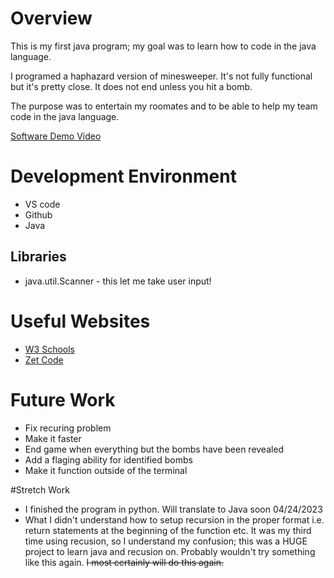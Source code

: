 # Overview

This is my first java program; my goal was to learn how to code in the java language.

I programed a haphazard version of minesweeper. It's not fully functional but it's pretty close. It does not end unless you hit a bomb.

The purpose was to entertain my roomates and to be able to help my team code in the java language.

[Software Demo Video](https://youtu.be/K38pdUB2kZM)

# Development Environment

* VS code
* Github
* Java

## Libraries
*  java.util.Scanner - this let me take user input!

# Useful Websites

* [W3 Schools](https://www.w3schools.com/java/java_conditions.asp)
* [Zet Code](https://zetcode.com/lang/java/collections/)

# Future Work

* Fix recuring problem
* Make it faster
* End game when everything but the bombs have been revealed
* Add a flaging ability for identified bombs
* Make it function outside of the terminal

#Stretch Work
* I finished the program in python. Will translate to Java soon 04/24/2023
* What I didn't understand how to setup recursion in the proper format i.e. return statements at the beginning of the function etc. It was my third time using recusion, so I understand my confusion; this was a HUGE project to learn java and recusion on. Probably wouldn't try something like this again. <del>I most certainly will do this again.</del>
